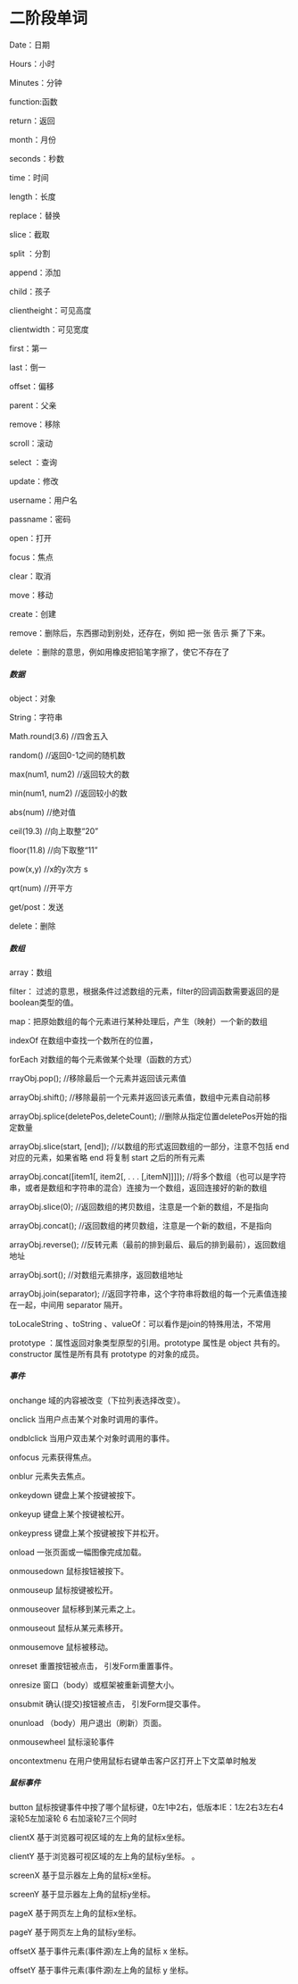# 二阶段单词

Date：日期

Hours：小时

Minutes：分钟

function:函数

return：返回

month：月份

seconds：秒数

time：时间

length：长度

replace：替换

slice：截取

split  ：分割

append：添加

child：孩子

clientheight：可见高度

clientwidth：可见宽度

first：第一

last：倒一

offset：偏移

parent：父亲

remove：移除

scroll：滚动

 select ：查询

update：修改

username：用户名

passname：密码

open：打开

focus：焦点

clear：取消

move：移动

create：创建

remove：删除后，东西挪动到别处，还存在，例如 把一张 告示 撕了下来。

delete ：删除的意思，例如用橡皮把铅笔字擦了，使它不存在了

##### 数据

object：对象

String：字符串

Math.round(3.6)   //四舍五入 

random()   //返回0-1之间的随机数 

max(num1, num2)  //返回较大的数 

min(num1, num2)   //返回较小的数 

abs(num)    //绝对值 

ceil(19.3)    //向上取整“20” 

floor(11.8)    //向下取整“11” 

pow(x,y)   //x的y次方 s

qrt(num)    //开平方

get/post：发送

delete：删除

##### 数组

array：数组 

filter：  过滤的意思，根据条件过滤数组的元素，filter的回调函数需要返回的是boolean类型的值。

map：把原始数组的每个元素进行某种处理后，产生（映射）一个新的数组

indexOf        在数组中查找一个数所在的位置，

forEach  对数组的每个元素做某个处理（函数的方式）    

rrayObj.pop(); //移除最后一个元素并返回该元素值

arrayObj.shift(); //移除最前一个元素并返回该元素值，数组中元素自动前移

arrayObj.splice(deletePos,deleteCount); //删除从指定位置deletePos开始的指定数量

arrayObj.slice(start, [end]); //以数组的形式返回数组的一部分，注意不包括 end 对应的元素，如果省略 end 将复制 start 之后的所有元素

arrayObj.concat([item1[, item2[, . . . [,itemN]]]]); //将多个数组（也可以是字符串，或者是数组和字符串的混合）连接为一个数组，返回连接好的新的数组

arrayObj.slice(0); //返回数组的拷贝数组，注意是一个新的数组，不是指向

arrayObj.concat(); //返回数组的拷贝数组，注意是一个新的数组，不是指向

arrayObj.reverse(); //反转元素（最前的排到最后、最后的排到最前），返回数组地址

arrayObj.sort(); //对数组元素排序，返回数组地址

arrayObj.join(separator); //返回字符串，这个字符串将数组的每一个元素值连接在一起，中间用 separator 隔开。

toLocaleString 、toString 、valueOf：可以看作是join的特殊用法，不常用

prototype ：属性返回对象类型原型的引用。prototype 属性是 object 共有的。constructor 属性是所有具有 prototype 的对象的成员。

##### 事件

onchange         域的内容被改变（下拉列表选择改变）。  

onclick              当用户点击某个对象时调用的事件。  

ondblclick        当用户双击某个对象时调用的事件。  

onfocus            元素获得焦点。

onblur               元素失去焦点。  

onkeydown     键盘上某个按键被按下。  

onkeyup           键盘上某个按键被松开。  

onkeypress       键盘上某个按键被按下并松开。  

onload               一张页面或一幅图像完成加载。  

onmousedown 鼠标按钮被按下。  

onmouseup      鼠标按键被松开。  

onmouseover  鼠标移到某元素之上。  

onmouseout     鼠标从某元素移开。  

onmousemove 鼠标被移动。  

onreset             重置按钮被点击， 引发Form重置事件。 

onresize           窗口（body）或框架被重新调整大小。

onsubmit         确认(提交)按钮被点击， 引发Form提交事件。 

onunload         （body）用户退出（刷新）页面。   

onmousewheel     鼠标滚轮事件

oncontextmenu 	在用户使用鼠标右键单击客户区打开上下文菜单时触发

##### 鼠标事件

button   鼠标按键事件中按了哪个鼠标键，0左1中2右，低版本IE：1左2右3左右4滚轮5左加滚轮           6		右加滚轮7三个同时 

clientX  基于浏览器可视区域的左上角的鼠标x坐标。  

clientY  基于浏览器可视区域的左上角的鼠标y坐标。 。

 screenX  基于显示器左上角的鼠标x坐标。  

screenY  基于显示器左上角的鼠标y坐标。 

pageX         基于网页左上角的鼠标x坐标。  

pageY         基于网页左上角的鼠标y坐标。  

offsetX  基于事件元素(事件源)左上角的鼠标 x 坐标。 

offsetY  基于事件元素(事件源)左上角的鼠标 y 坐标。 


